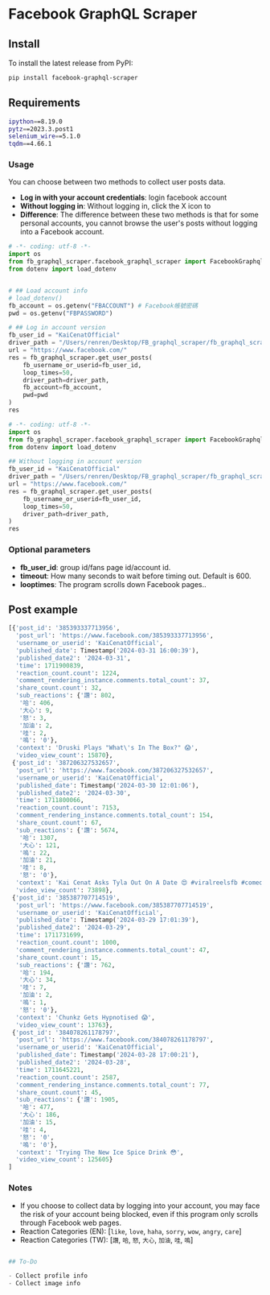 # Facebook GraphQL Scraper

## Install

To install the latest release from PyPI:

```sh
pip install facebook-graphql-scraper
```

## Requirements

```sh
ipython==8.19.0
pytz==2023.3.post1
selenium_wire==5.1.0
tqdm==4.66.1
```

### Usage

You can choose between two methods to collect user posts data. 

- **Log in with your account credentials**: login facebook account
- **Without logging in**: Without logging in, click the X icon to 
- **Difference**: The difference between these two methods is that for some personal accounts, you cannot browse the user's posts without logging into a Facebook account.

```python
# -*- coding: utf-8 -*-
import os
from fb_graphql_scraper.facebook_graphql_scraper import FacebookGraphqlScraper as fb_graphql_scraper
from dotenv import load_dotenv


# ## Load account info
# load_dotenv()
fb_account = os.getenv("FBACCOUNT") # Facebook帳號密碼
pwd = os.getenv("FBPASSWORD")

# ## Log in account version
fb_user_id = "KaiCenatOfficial"
driver_path = "/Users/renren/Desktop/FB_graphql_scraper/fb_graphql_scraper/resources/chromedriver-mac-arm64/chromedriver"
url = "https://www.facebook.com/"
res = fb_graphql_scraper.get_user_posts(
    fb_username_or_userid=fb_user_id, 
    loop_times=50,
    driver_path=driver_path,
    fb_account=fb_account,
    pwd=pwd
)
res
```

```python
# -*- coding: utf-8 -*-
import os
from fb_graphql_scraper.facebook_graphql_scraper import FacebookGraphqlScraper as fb_graphql_scraper
from dotenv import load_dotenv

## Without logging in account version
fb_user_id = "KaiCenatOfficial"
driver_path = "/Users/renren/Desktop/FB_graphql_scraper/fb_graphql_scraper/resources/chromedriver-mac-arm64/chromedriver"
url = "https://www.facebook.com/"
res = fb_graphql_scraper.get_user_posts(
    fb_username_or_userid=fb_user_id, 
    loop_times=50,
    driver_path=driver_path,
)
res
```
### Optional parameters

- **fb_user_id**: group id/fans page id/account id.
- **timeout**: How many seconds to wait before timing out. Default is 600.
- **looptimes**: The program scrolls down Facebook pages..


## Post example

```python
[{'post_id': '385393337713956',
  'post_url': 'https://www.facebook.com/385393337713956',
  'username_or_userid': 'KaiCenatOfficial',
  'published_date': Timestamp('2024-03-31 16:00:39'),
  'published_date2': '2024-03-31',
  'time': 1711900839,
  'reaction_count.count': 1224,
  'comment_rendering_instance.comments.total_count': 37,
  'share_count.count': 32,
  'sub_reactions': {'讚': 802,
   '哈': 406,
   '大心': 9,
   '怒': 3,
   '加油': 2,
   '哇': 2,
   '嗚': '0'},
  'context': 'Druski Plays "What\'s In The Box?" 😱',
  'video_view_count': 15870},
 {'post_id': '387206327532657',
  'post_url': 'https://www.facebook.com/387206327532657',
  'username_or_userid': 'KaiCenatOfficial',
  'published_date': Timestamp('2024-03-30 12:01:06'),
  'published_date2': '2024-03-30',
  'time': 1711800066,
  'reaction_count.count': 7153,
  'comment_rendering_instance.comments.total_count': 154,
  'share_count.count': 67,
  'sub_reactions': {'讚': 5674,
   '哈': 1307,
   '大心': 121,
   '嗚': 22,
   '加油': 21,
   '哇': 8,
   '怒': '0'},
  'context': 'Kai Cenat Asks Tyla Out On A Date 😍 #viralreelsfb #comedy #kaicenat #reelsfb',
  'video_view_count': 73898},
 {'post_id': '385387707714519',
  'post_url': 'https://www.facebook.com/385387707714519',
  'username_or_userid': 'KaiCenatOfficial',
  'published_date': Timestamp('2024-03-29 17:01:39'),
  'published_date2': '2024-03-29',
  'time': 1711731699,
  'reaction_count.count': 1000,
  'comment_rendering_instance.comments.total_count': 47,
  'share_count.count': 15,
  'sub_reactions': {'讚': 762,
   '哈': 194,
   '大心': 34,
   '哇': 7,
   '加油': 2,
   '嗚': 1,
   '怒': '0'},
  'context': 'Chunkz Gets Hypnotised 😱',
  'video_view_count': 13763},
 {'post_id': '384078261178797',
  'post_url': 'https://www.facebook.com/384078261178797',
  'username_or_userid': 'KaiCenatOfficial',
  'published_date': Timestamp('2024-03-28 17:00:21'),
  'published_date2': '2024-03-28',
  'time': 1711645221,
  'reaction_count.count': 2587,
  'comment_rendering_instance.comments.total_count': 77,
  'share_count.count': 45,
  'sub_reactions': {'讚': 1905,
   '哈': 477,
   '大心': 186,
   '加油': 15,
   '哇': 4,
   '怒': '0',
   '嗚': '0'},
  'context': 'Trying The New Ice Spice Drink 😳',
  'video_view_count': 125605}
]
```

### Notes
- If you choose to collect data by logging into your account, you may face the risk of your account being blocked, even if this program only scrolls through Facebook web pages.
- Reaction Categories (EN): [`like`, `love`, `haha`, `sorry`, `wow`, `angry`, `care`]
- Reaction Categories (TW): [`讚`, `哈`, `怒`, `大心`, `加油`, `哇`, `嗚`]


```python

## To-Do

- Collect profile info
- Collect image info